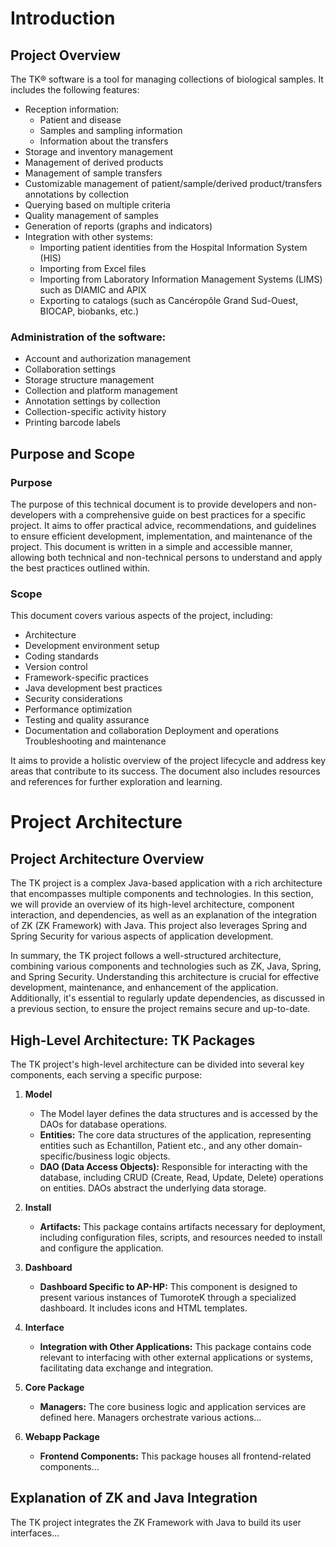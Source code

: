 # Introduction

## Project Overview

The TK® software is a tool for managing collections of biological samples. It includes the following features:

- Reception information:
  - Patient and disease
  - Samples and sampling information
  - Information about the transfers 
- Storage and inventory management
- Management of derived products
- Management of sample transfers
- Customizable management of patient/sample/derived product/transfers annotations by collection
- Querying based on multiple criteria
- Quality management of samples
- Generation of reports (graphs and indicators)
- Integration with other systems:
  - Importing patient identities from the Hospital Information System (HIS)
  - Importing from Excel files
  - Importing from Laboratory Information Management Systems (LIMS) such as DIAMIC and APIX
  - Exporting to catalogs (such as Cancéropôle Grand Sud-Ouest, BIOCAP, biobanks, etc.)
  
### Administration of the software:

- Account and authorization management
- Collaboration settings
- Storage structure management
- Collection and platform management
- Annotation settings by collection
- Collection-specific activity history
- Printing barcode labels

## Purpose and Scope

### Purpose

The purpose of this technical document is to provide developers and non-developers with a comprehensive guide on best practices for a specific project. It aims to offer practical advice, recommendations, and guidelines to ensure efficient development, implementation, and maintenance of the project. This document is written in a simple and accessible manner, allowing both technical and non-technical persons to understand and apply the best practices outlined within.

### Scope

This document covers various aspects of the project, including:

- Architecture
- Development environment setup
- Coding standards
- Version control
- Framework-specific practices
- Java development best practices
- Security considerations
- Performance optimization
- Testing and quality assurance 
- Documentation and collaboration 
Deployment and operations 
Troubleshooting and maintenance 

It aims to provide a holistic overview of the project lifecycle and address key areas that contribute to its success. The document also includes resources and references for further exploration and learning.

# Project Architecture

## Project Architecture Overview
The TK project is a complex Java-based application with a rich architecture that encompasses multiple components and technologies. In this section, we will provide an overview of its high-level architecture, component interaction, and dependencies, as well as an explanation of the integration of ZK (ZK Framework) with Java. This project also leverages Spring and Spring Security for various aspects of application development.

In summary, the TK project follows a well-structured architecture, combining various components and technologies such as ZK, Java, Spring, and Spring Security. Understanding this architecture is crucial for effective development, maintenance, and enhancement of the application. Additionally, it's essential to regularly update dependencies, as discussed in a previous section, to ensure the project remains secure and up-to-date.

## High-Level Architecture: TK Packages

The TK project's high-level architecture can be divided into several key components, each serving a specific purpose:

1. **Model**
   - The Model layer defines the data structures and is accessed by the DAOs for database operations.
   - **Entities:** The core data structures of the application, representing entities such as Echantillon, Patient etc., and any other domain-specific/business logic objects.
   - **DAO (Data Access Objects):** Responsible for interacting with the database, including CRUD (Create, Read, Update, Delete) operations on entities. DAOs abstract the underlying data storage.

2. **Install**
   - **Artifacts:** This package contains artifacts necessary for deployment, including configuration files, scripts, and resources needed to install and configure the application.

3. **Dashboard**
   - **Dashboard Specific to AP-HP:** This component is designed to present various instances of TumoroteK through a specialized dashboard. It includes icons and HTML templates.

4. **Interface**
   - **Integration with Other Applications:** This package contains code relevant to interfacing with other external applications or systems, facilitating data exchange and integration.

5. **Core Package**
   - **Managers:** The core business logic and application services are defined here. Managers orchestrate various actions...

6. **Webapp Package**
   - **Frontend Components:** This package houses all frontend-related components...

## Explanation of ZK and Java Integration

The TK project integrates the ZK Framework with Java to build its user interfaces...
